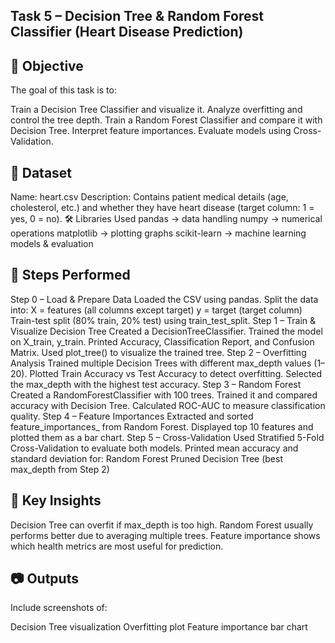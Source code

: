 
## Task 5 – Decision Tree & Random Forest Classifier (Heart Disease Prediction)
## 📌 Objective
The goal of this task is to:

Train a Decision Tree Classifier and visualize it.
Analyze overfitting and control the tree depth.
Train a Random Forest Classifier and compare it with Decision Tree.
Interpret feature importances.
Evaluate models using Cross-Validation.
## 📂 Dataset
Name: heart.csv
Description: Contains patient medical details (age, cholesterol, etc.) and whether they have heart disease (target column: 1 = yes, 0 = no).
🛠 Libraries Used
pandas → data handling
numpy → numerical operations
matplotlib → plotting graphs
scikit-learn → machine learning models & evaluation
## 🚀 Steps Performed
Step 0 – Load & Prepare Data
Loaded the CSV using pandas.
Split the data into:
X = features (all columns except target)
y = target (target column)
Train-test split (80% train, 20% test) using train_test_split.
Step 1 – Train & Visualize Decision Tree
Created a DecisionTreeClassifier.
Trained the model on X_train, y_train.
Printed Accuracy, Classification Report, and Confusion Matrix.
Used plot_tree() to visualize the trained tree.
Step 2 – Overfitting Analysis
Trained multiple Decision Trees with different max_depth values (1–20).
Plotted Train Accuracy vs Test Accuracy to detect overfitting.
Selected the max_depth with the highest test accuracy.
Step 3 – Random Forest
Created a RandomForestClassifier with 100 trees.
Trained it and compared accuracy with Decision Tree.
Calculated ROC-AUC to measure classification quality.
Step 4 – Feature Importances
Extracted and sorted feature_importances_ from Random Forest.
Displayed top 10 features and plotted them as a bar chart.
Step 5 – Cross-Validation
Used Stratified 5-Fold Cross-Validation to evaluate both models.
Printed mean accuracy and standard deviation for:
Random Forest
Pruned Decision Tree (best max_depth from Step 2)
## 📌 Key Insights
Decision Tree can overfit if max_depth is too high.
Random Forest usually performs better due to averaging multiple trees.
Feature importance shows which health metrics are most useful for prediction.
## 📷 Outputs
Include screenshots of:

Decision Tree visualization
Overfitting plot
Feature importance bar chart

